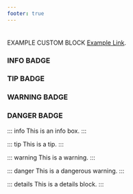 ```yaml
---
footer: true
---
```


<div class="tip custom-block" style="padding-top: 8px">

EXAMPLE CUSTOM BLOCK [Example Link](./getting-started).

</div>

### INFO BADGE <Badge type="info" text="default" />
### TIP BADGE <Badge type="tip" text="BETA" />
### WARNING BADGE <Badge type="warning" text="NEW" />
### DANGER BADGE <Badge type="danger" text="caution" />

::: info
This is an info box.
:::

::: tip
This is a tip.
:::

::: warning
This is a warning.
:::

::: danger
This is a dangerous warning.
:::

::: details
This is a details block.
:::

